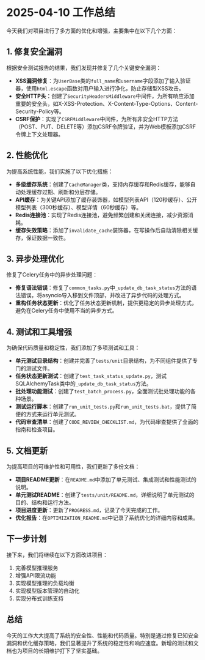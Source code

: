 # 2025-04-10 工作总结

今天我们对项目进行了多方面的优化和增强，主要集中在以下几个方面：

## 1. 修复安全漏洞

根据安全测试报告的结果，我们发现并修复了几个关键安全漏洞：

- **XSS漏洞修复**：为`UserBase`类的`full_name`和`username`字段添加了输入验证器，使用`html.escape`函数对用户输入进行净化，防止存储型XSS攻击。
- **安全HTTP头**：创建了`SecurityHeadersMiddleware`中间件，为所有响应添加重要的安全头，如X-XSS-Protection、X-Content-Type-Options、Content-Security-Policy等。
- **CSRF保护**：实现了`CSRFMiddleware`中间件，为所有非安全HTTP方法（POST、PUT、DELETE等）添加CSRF令牌验证，并为Web模板添加CSRF令牌上下文处理器。

## 2. 性能优化

为提高系统性能，我们实施了以下优化措施：

- **多级缓存系统**：创建了`CacheManager`类，支持内存缓存和Redis缓存，能够自动处理缓存过期、刷新和分层存储。
- **API缓存**：为关键API添加了缓存装饰器，如模型列表API（120秒缓存）、公开模型列表（300秒缓存）、模型详情（60秒缓存）等。
- **Redis连接池**：实现了Redis连接池，避免频繁创建和关闭连接，减少资源消耗。
- **缓存失效策略**：添加了`invalidate_cache`装饰器，在写操作后自动清除相关缓存，保证数据一致性。

## 3. 异步处理优化

修复了Celery任务中的异步处理问题：

- **修复语法错误**：修复了`common_tasks.py`中`_update_db_task_status`方法的语法错误，将asyncio导入移到文件顶部，并改进了异步代码的处理方式。
- **重构任务状态更新**：优化了任务状态更新机制，提供更稳定的异步处理方式，避免在Celery任务中使用不当的异步方式。

## 4. 测试和工具增强

为确保代码质量和稳定性，我们添加了多项测试和工具：

- **单元测试目录结构**：创建并完善了`tests/unit`目录结构，为不同组件提供了专门的测试文件。
- **任务状态更新测试**：创建了`test_task_status_update.py`，测试SQLAlchemyTask类中的`_update_db_task_status`方法。
- **批处理功能测试**：创建了`test_batch_process.py`，全面测试批处理功能的各种场景。
- **测试运行脚本**：创建了`run_unit_tests.py`和`run_unit_tests.bat`，提供了简便的方式来运行单元测试。
- **代码审查清单**：创建了`CODE_REVIEW_CHECKLIST.md`，为代码审查提供了全面的指南和检查项目。

## 5. 文档更新

为提高项目的可维护性和可用性，我们更新了多份文档：

- **项目README更新**：在`README.md`中添加了单元测试、集成测试和性能测试的说明。
- **单元测试README**：创建了`tests/unit/README.md`，详细说明了单元测试的目的、结构和运行方法。
- **项目进度更新**：更新了`PROGRESS.md`，记录了今天完成的工作。
- **优化报告**：在`OPTIMIZATION_README.md`中记录了系统优化的详细内容和成果。

## 下一步计划

接下来，我们将继续在以下方面改进项目：

1. 完善模型推理服务
2. 增强API限流功能
3. 实现模型推理的负载均衡
4. 实现模型版本管理的自动化
5. 实现分布式训练支持

## 总结

今天的工作大大提高了系统的安全性、性能和代码质量。特别是通过修复已知安全漏洞和优化缓存策略，我们显著提升了系统的稳定性和响应速度。新增的测试和文档也为项目的长期维护打下了坚实基础。 